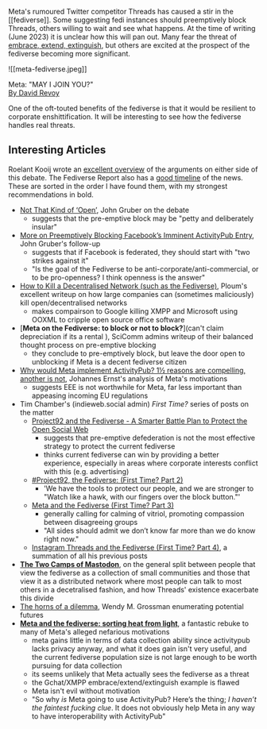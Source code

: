 Meta's rumoured Twitter competitor Threads has caused a stir in the [[fediverse]]. Some suggesting fedi instances should preemptively block Threads, others willing to wait and see what happens.  At the time of writing (June 2023) it is unclear how this will pan out. Many fear the threat of [embrace, extend, extinguish](https://en.wikipedia.org/wiki/Embrace,_extend,_and_extinguish), but others are excited at the prospect of the fediverse becoming more significant.

![[meta-fediverse.jpeg]]

Meta: "MAY I JOIN YOU?"  
[By David Revoy](https://framapiaf.org/@davidrevoy/110583258129951932)

One of the oft-touted benefits of the fediverse is that it would be resilient to corporate enshittification. It will be interesting to see how the fediverse handles real threats.  

## Interesting Articles

Roelant Kooij wrote an [excellent overview](https://roelant.net/en/2023/interesting-reads-on-meta-vs-fediverse/) of the arguments on either side of this debate.  The Fediverse Report also has a [good timeline](https://fediversereport.com/last-week-in-the-fediverse-episode-24/) of the news.  These are sorted in the order I have found them, with my strongest recommendations in bold.

- [Not That Kind of ‘Open’](https://fedipact.online/), John Gruber on the debate 
	- suggests that the pre-emptive block may be "petty and deliberately insular"
- [More on Preemptively Blocking Facebook’s Imminent ActivityPub Entry](https://daringfireball.net/2023/06/more_on_preemptively_blocking), John Gruber's follow-up
	- suggests that if Facebook is federated, they should start with "two strikes against it"
	- "Is the goal of the Fediverse to be anti-corporate/anti-commercial, or to be pro-openness? I think openness is the answer"
- [How to Kill a Decentralised Network (such as the Fediverse)](https://ploum.net/2023-06-23-how-to-kill-decentralised-networks.html), Ploum's excellent writeup on how large companies can (sometimes maliciously) kill open/decentralised networks
	- makes compairson to Google killing XMPP and Microsoft using OOXML to cripple open source office software
- [**Meta on the Fediverse: to block or not to block?**](can't claim depreciation if its a rental ), SciComm admins writeup of their balanced thought process on pre-emptive blocking
	- they conclude to pre-emptively block, but leave the door open to unblocking if Meta is a decent fediverse citizen
- [Why would Meta implement ActivityPub? 1½ reasons are compelling, another is not](https://reb00ted.org/tech/20230625-meta-why-activitypub/), Johannes Ernst's analysis of Meta's motivations
	- suggests EEE is not worthwhile for Meta, far less important than appeasing incoming EU regulations
- Tim Chamber's (indieweb.social admin) *First Time?* series of posts on the matter
	- [Project92 and the Fediverse - A Smarter Battle Plan to Protect the Open Social Web](https://www.timothychambers.net/2023/06/23/project-and-the.html)
		- suggests that pre-emptive defederation is not the most effective strategy to protect the current fediverse
		- thinks current fediverse can win by providing a better experience, especially in areas where corporate interests conflict with this (e.g. advertising)
	- [#Project92, the Fediverse: (First Time? Part 2)](https://www.timothychambers.net/2023/06/25/project-the-fediverse.html)
		- 'We have the tools to protect our people, and we are stronger to "Watch like a hawk, with our fingers over the block button."'
	- [Meta and the Fediverse (First Time? Part 3)](https://www.timothychambers.net/2023/06/30/meta-and-the.html)
		- generally calling for calming of vitriol, promoting compassion between disagreeing groups
		- "All sides should admit we don’t know far more than we do know right now."
	- [Instagram Threads and the Fediverse (First Time? Part 4)](https://www.timothychambers.net/2023/07/03/instagram-threads-and.html), a summation of all his previous posts
- [**The Two Camps of Mastodon**](https://heat-shield.space/mastodon_two_camps.html), on the general split between people that view the fediverse as a collection of small communities and those that view it as a distributed network where most people can talk to most others in a decetralised fashion, and how Threads' existence exacerbate this divide
- [The horns of a dilemma](https://netwars.pelicancrossing.net/2023/06/30/the-horns-of-a-dilemma/), Wendy M. Grossman enumerating potential futures
- [**Meta and the fediverse: sorting heat from light**](https://blog.bloonface.com/2023/07/03/meta-and-the-fediverse-sorting-heat-from-light/), a fantastic rebuke to many of Meta's alleged nefarious motivations
	- meta gains little in terms of data collection ability since activitypub lacks privacy anyway, and what it does gain isn't very useful, and the current fediverse population size is not large enough to be worth pursuing for data collection
	- its seems unlikely that Meta actually sees the fediverse as a threat
	- the Gchat/XMPP embrace/extend/extinguish example is flawed
	- Meta isn't evil without motivation
	- "So why _is_ Meta going to use ActivityPub?  Here’s the thing; _I haven’t the faintest fucking clue_.  It does not obviously help Meta in any way to have interoperability with ActivityPub"